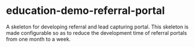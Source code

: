 # education-demo-referral-portal
A skeleton for developing referral and lead capturing portal. This skeleton is made configurable so as to reduce the development time of referral portals from one month to a week.
